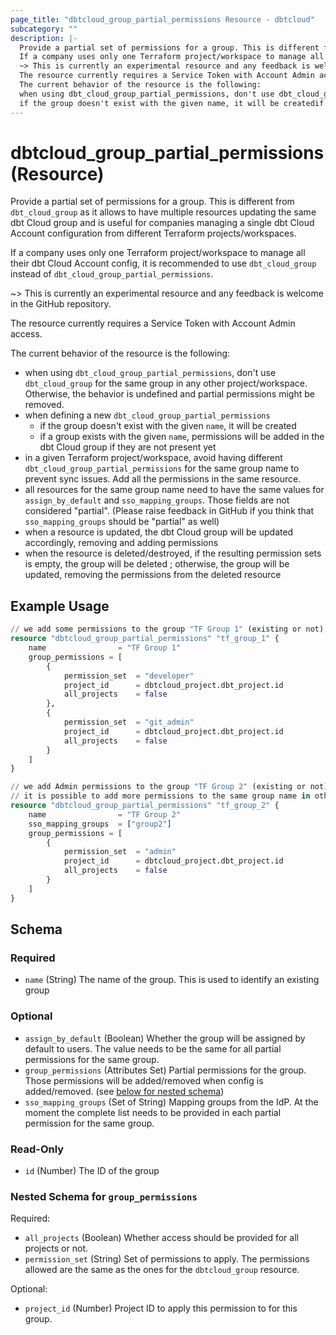 ```yaml
---
page_title: "dbtcloud_group_partial_permissions Resource - dbtcloud"
subcategory: ""
description: |-
  Provide a partial set of permissions for a group. This is different from dbt_cloud_group as it allows to have multiple resources updating the same dbt Cloud group and is useful for companies managing a single dbt Cloud Account configuration from different Terraform projects/workspaces.
  If a company uses only one Terraform project/workspace to manage all their dbt Cloud Account config, it is recommended to use dbt_cloud_group instead of dbt_cloud_group_partial_permissions.
  ~> This is currently an experimental resource and any feedback is welcome in the GitHub repository.
  The resource currently requires a Service Token with Account Admin access.
  The current behavior of the resource is the following:
  when using dbt_cloud_group_partial_permissions, don't use dbt_cloud_group for the same group in any other project/workspace. Otherwise, the behavior is undefined and partial permissions might be removed.when defining a new dbt_cloud_group_partial_permissions
  if the group doesn't exist with the given name, it will be createdif a group exists with the given name, permissions will be added in the dbt Cloud group if they are not present yetin a given Terraform project/workspace, avoid having different dbt_cloud_group_partial_permissions for the same group name to prevent sync issues. Add all the permissions in the same resource.all resources for the same group name need to have the same values for assign_by_default and sso_mapping_groups. Those fields are not considered "partial". (Please raise feedback in GitHub if you think that sso_mapping_groups should be "partial" as well)when a resource is updated, the dbt Cloud group will be updated accordingly, removing and adding permissionswhen the resource is deleted/destroyed, if the resulting permission sets is empty, the group will be deleted ; otherwise, the group will be updated, removing the permissions from the deleted resource
---
```


# dbtcloud_group_partial_permissions (Resource)


Provide a partial set of permissions for a group. This is different from `dbt_cloud_group` as it allows to have multiple resources updating the same dbt Cloud group and is useful for companies managing a single dbt Cloud Account configuration from different Terraform projects/workspaces.

If a company uses only one Terraform project/workspace to manage all their dbt Cloud Account config, it is recommended to use `dbt_cloud_group` instead of `dbt_cloud_group_partial_permissions`.

~> This is currently an experimental resource and any feedback is welcome in the GitHub repository.

The resource currently requires a Service Token with Account Admin access.

The current behavior of the resource is the following:

- when using `dbt_cloud_group_partial_permissions`, don't use `dbt_cloud_group` for the same group in any other project/workspace. Otherwise, the behavior is undefined and partial permissions might be removed.
- when defining a new `dbt_cloud_group_partial_permissions`
  - if the group doesn't exist with the given `name`, it will be created
  - if a group exists with the given `name`, permissions will be added in the dbt Cloud group if they are not present yet
- in a given Terraform project/workspace, avoid having different `dbt_cloud_group_partial_permissions` for the same group name to prevent sync issues. Add all the permissions in the same resource. 
- all resources for the same group name need to have the same values for `assign_by_default` and `sso_mapping_groups`. Those fields are not considered "partial". (Please raise feedback in GitHub if you think that `sso_mapping_groups` should be "partial" as well)
- when a resource is updated, the dbt Cloud group will be updated accordingly, removing and adding permissions
- when the resource is deleted/destroyed, if the resulting permission sets is empty, the group will be deleted ; otherwise, the group will be updated, removing the permissions from the deleted resource

## Example Usage

```terraform
// we add some permissions to the group "TF Group 1" (existing or not) to  a new project 
resource "dbtcloud_group_partial_permissions" "tf_group_1" {
	name  				= "TF Group 1"
	group_permissions = [
		{
			permission_set 	= "developer"
			project_id    	= dbtcloud_project.dbt_project.id
			all_projects  	= false
		},
		{
			permission_set 	= "git_admin"
			project_id    	= dbtcloud_project.dbt_project.id
			all_projects  	= false
		}
	]
}

// we add Admin permissions to the group "TF Group 2" (existing or not) to  a new project 
// it is possible to add more permissions to the same group name in other Terraform projects/workspaces, using another `dbtcloud_group_partial_permissions` resource
resource "dbtcloud_group_partial_permissions" "tf_group_2" {
	name  				= "TF Group 2"
	sso_mapping_groups 	= ["group2"]
	group_permissions = [
		{
			permission_set 	= "admin"
			project_id    	= dbtcloud_project.dbt_project.id
			all_projects  	= false
		}
	]
}
```

<!-- schema generated by tfplugindocs -->
## Schema

### Required

- `name` (String) The name of the group. This is used to identify an existing group

### Optional

- `assign_by_default` (Boolean) Whether the group will be assigned by default to users. The value needs to be the same for all partial permissions for the same group.
- `group_permissions` (Attributes Set) Partial permissions for the group. Those permissions will be added/removed when config is added/removed. (see [below for nested schema](#nestedatt--group_permissions))
- `sso_mapping_groups` (Set of String) Mapping groups from the IdP. At the moment the complete list needs to be provided in each partial permission for the same group.

### Read-Only

- `id` (Number) The ID of the group

<a id="nestedatt--group_permissions"></a>
### Nested Schema for `group_permissions`

Required:

- `all_projects` (Boolean) Whether access should be provided for all projects or not.
- `permission_set` (String) Set of permissions to apply. The permissions allowed are the same as the ones for the `dbtcloud_group` resource.

Optional:

- `project_id` (Number) Project ID to apply this permission to for this group.
